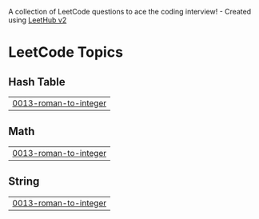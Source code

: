 A collection of LeetCode questions to ace the coding interview! - Created using [LeetHub v2](https://github.com/arunbhardwaj/LeetHub-2.0)
<!---LeetCode Topics Start-->
# LeetCode Topics
## Hash Table
|  |
| ------- |
| [0013-roman-to-integer](https://github.com/helmmmm/Leetcode/tree/master/0013-roman-to-integer) |
## Math
|  |
| ------- |
| [0013-roman-to-integer](https://github.com/helmmmm/Leetcode/tree/master/0013-roman-to-integer) |
## String
|  |
| ------- |
| [0013-roman-to-integer](https://github.com/helmmmm/Leetcode/tree/master/0013-roman-to-integer) |
<!---LeetCode Topics End-->